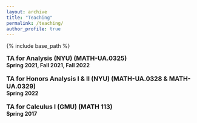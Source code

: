 ```yaml
---
layout: archive
title: "Teaching"
permalink: /teaching/
author_profile: true
---
```


<style type='text/css'>
h2, h3, h4, h5, h6 {margin: 0;}
.br {display: block; margin-bottom: 0em; margin: 0;} 
</style>

{% include base_path %}
### TA for Analysis (NYU) (MATH-UA.0325)
#### Spring 2021, Fall 2021, Fall 2022
<br/>


### TA for Honors Analysis I & II (NYU) (MATH-UA.0328 & MATH-UA.0329)
#### Spring 2022
<br/>


### TA for Calculus I (GMU) (MATH 113)
#### Spring 2017
<br/>


